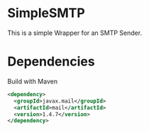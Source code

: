 # SimpleSMTP

This is a simple Wrapper for an SMTP Sender.

# Dependencies

Build with Maven
```xml
<dependency>
  <groupId>javax.mail</groupId>
  <artifactId>mail</artifactId>
  <version>1.4.7</version>
</dependency>
```
